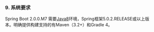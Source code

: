 ### 9. 系统要求

Spring Boot 2.0.0.M7 需要[Java8](http://www.java.com/)环境，Spring框架5.0.2.RELEASE或以上版本。明确提供构建支持的有Maven（3.2+）和Gradle 4。